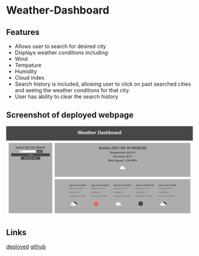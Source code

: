 # Weather-Dashboard
## Features
* Allows user to search for desired city
* Displays weather conditions including: 
 * Wind 
 * Tempature
 * Humidity 
 * Cloud index.
* Search history is included, allowing user to click on past searched cities and seeing the weather conditions for that city.
* User has ability to clear the search history
## Screenshot of deployed webpage
![screenshot](./assets/weather-dashboard-screenshot.png)
## Links
[deployed](https://jacobduden.github.io/Weather-Dashboard/)
[github](https://github.com/jacobduden/Weather-Dashboard)